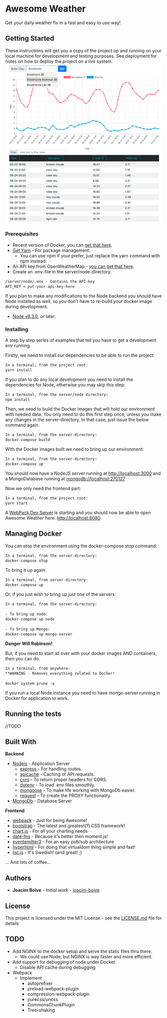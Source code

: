 # Awesome Weather 

Get your daily weather fix in a fast and easy to use way!


## Getting Started

These instructions will get you a copy of the project up and running on your local machine for development and testing purposes. See deployment for notes on how to deploy the project on a live system.
![alt text](https://github.com/joacim-boive/awesome-weather/blob/master/screenshot.png)


### Prerequisites

* Recent version of Docker, you can [get that here](https://www.docker.com/get-docker). 
* [Get Yarn](https://yarnpkg.com/en/docs/install) - For package management.
  * You can use npm if your prefer, just replace the yarn command with npm instead.
* An API key from OpenWeatherMap - [you can get that here](http://openweathermap.org/appid).
* Create an .env-file in the server/node-directory.

```
/server/node/.env - Contains the API-key
API_KEY = put-your-api-key-here
```

If you plan to make any modifications to the Node backend you should have Node installed as well,
so you don't have to re-build your docker image during development.
* [Node v8.3.0](https://nodejs.org/en/download/current/), or later.


### Installing

A step by step series of examples that tell you have to get a development env running

Firstly, we need to install our dependencies to be able to run the project:
```
In a terminal, from the project root:
yarn install

```

If you plan to do any local development you need to install the dependencies for Node,
otherwise you may skip this step:

```
In a terminal, from the server/node directory:
npm install

```

Then, we need to build the Docker images that will hold our environment with needed data.
You only need to do this first step once, unless you make any changes in the server-directory.
In that case, just issue the below command again.

```
In a terminal, from the server-directory:
docker-compose build

```

With the Docker images built we need to bring up our environment:

```
In a terminal, from the server-directory:
docker-compose up
```

You should now have a NodeJS server running at [http://localhost:3000](http://localhost:3000)
and a MongoDatabase running at [mongodb://localhost:270127](mongodb://localhost:270127)


Now we only need the frontend part:
```
In a terminal, from the project root:
yarn start

```


A [WebPack Dev Server](https://webpack.js.org/configuration/dev-server/#src/components/Sidebar/Sidebar.jsx) is starting and you should now be able to open Awesome Weather here: [http://localhost:8080](http://localhost:8080)

## Managing Docker

You can stop the environment using the docker-compose stop command:
```
In a terminal, from the server-directory:
docker-compose stop
```

To bring it up again:
```
In a terminal, from server-directory:
docker-compose up
```

Or, if you just wish to bring up just one of the servers:
```
In a terminal, from the server-directory:
 
- To bring up node:
docker-compose up node
 
- To bring up Mongo:
docker-compose up mongo-server
```

**Danger Will Robinson!**

But, if you need to start all over with your docker images AND containers, then you can do:
```
In a terminal, from anywhere:
**WARNING - Removes everything related to Docker!
 
docker system prune -a
```

If you run a local Node instance you need to have mongo-server running in Docker for application to work.

## Running the tests

//TODO


## Built With

**Backend**
* [Nodejs](https://nodejs.org/en/) - Application Server
  * [express](https://www.npmjs.com/package/express) - For handling routes.
  * [apicache](https://www.npmjs.com/package/apicache) - Caching of API requests.
  * [cors](https://www.npmjs.com/package/cors) - To return proper headers for CORS.
  * [dotenv](https://www.npmjs.com/package/dotenv) - To load .env files smoothly.
  * [mongoose](https://www.npmjs.com/package/mongoose) - To make life working with MongoDb easier.
  * [request](https://www.npmjs.com/package/request) - To create the PROXY functionality.
* [MongoDb](https://www.mongodb.com/) - Database Server

**Frontend**
* [webpack](https://www.npmjs.com/package/webpack) - Just for being Awesome!
* [bootstrap](https://getbootstrap.com/) - The latest and greatest(?) CSS framework!
* [chart.js](https://www.npmjs.com/package/chart.js) - For all your charting needs
* [date-fns](https://www.npmjs.com/package/date-fns) - Because it's better then moment.js!
* [eventemitter3](https://www.npmjs.com/package/eventemitter3) - For an easy pub/sub architecture
* [hyperhtml](https://www.npmjs.com/package/hyperhtml) - For doing that virtualdom thing simple and fast!
* [list.js](https://www.npmjs.com/package/list.js) - It's Swedish! (and great! ;)
    
... And lots of coffee...

## Authors

* **Joacim Boive** - *Initial work* - [joacim-boive](https://github.com/joacim-boive)


## License

This project is licensed under the MIT License - see the [LICENSE.md](LICENSE.md) file for details

## TODO

* Add NGINX to the docker setup and serve the static files thru there.
  * We could use Node, but NGINX is way faster and more efficient.
* Add support for debugging of node under Docker.
  * Disable API cache during debugging
* Webpack
  * Implement
    * autoprefixer
    * preload-webpack-plugin
    * compression-webpack-plugin
    * purecss/uncss
    * CommonsChunkPlugin
    * Tree-shaking
